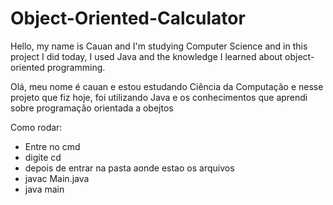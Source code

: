 # Object-Oriented-Calculator
Hello, my name is Cauan and I'm studying Computer Science and in this project I did today, I used Java and the knowledge I learned about object-oriented programming.

Olá, meu nome é cauan e estou estudando Ciência da Computação e nesse projeto que fiz hoje, foi utilizando Java e os conhecimentos que aprendi sobre programação orientada a obejtos

Como rodar:
* Entre no cmd
* digite cd <local aonde os arquivos estao alocados>
* depois de entrar na pasta aonde estao os arquivos
* javac Main.java
* java main
